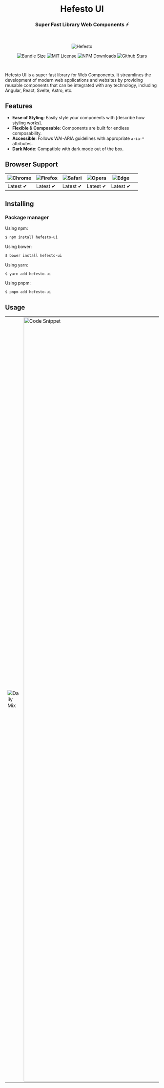 <h1 align="center">Hefesto UI</h1>
<h3 align="center">Super Fast Library Web Components ⚡️</h3>
<br />

<p align="center">
  <img alt="Hefesto" src="https://github.com/MarioTavarezMaxill/hefesto-ui/assets/121114433/9da9fcac-efe2-422b-9a2a-ef61b8a4bb45"/>
</p>


<p align="center">
  <img alt="Bundle Size" src="https://badgen.net/bundlephobia/minzip/hefesto-ui@1.0.5"/>
  <a href="https://github.com/MarioTavarezMaxill/hefesto-ui/blob/main/LICENSE">
    <img alt="MIT License" src="https://img.shields.io/github/license/MarioTavarezMaxill/hefesto-ui"/>
  </a>
  <img alt="NPM Downloads" src="https://img.shields.io/npm/dm/hefesto-ui.svg?style=flat"/>
  <img alt="Github Stars" src="https://badgen.net/github/stars/MarioTavarezMaxill/hefesto-ui" />
</p>

<br />

Hefesto UI is a super fast library for Web Components. It streamlines the development of modern web applications and websites by providing reusable components that can be integrated with any technology, including Angular, React, Svelte, Astro, etc.



## Features

- **Ease of Styling**: Easily style your components with [describe how styling works].
- **Flexible & Composable**: Components are built for endless composability.
- **Accessible**: Follows WAI-ARIA guidelines with appropriate `aria-*` attributes.
- **Dark Mode**: Compatible with dark mode out of the box.

## Browser Support

![Chrome](https://raw.githubusercontent.com/alrra/browser-logos/main/src/chrome/chrome_48x48.png) | ![Firefox](https://raw.githubusercontent.com/alrra/browser-logos/main/src/firefox/firefox_48x48.png) | ![Safari](https://raw.githubusercontent.com/alrra/browser-logos/main/src/safari/safari_48x48.png) | ![Opera](https://raw.githubusercontent.com/alrra/browser-logos/main/src/opera/opera_48x48.png) | ![Edge](https://raw.githubusercontent.com/alrra/browser-logos/main/src/edge/edge_48x48.png) | |
--- | --- | --- | --- | --- | --- |
Latest ✔ | Latest ✔ | Latest ✔ | Latest ✔ | Latest ✔ 



## Installing

### Package manager

Using npm:

```bash
$ npm install hefesto-ui
```

Using bower:

```bash
$ bower install hefesto-ui
```

Using yarn:

```bash
$ yarn add hefesto-ui
```

Using pnpm:

```bash
$ pnpm add hefesto-ui
```

## Usage
<div align="center">
  <table>
    <tr>
      <td><img alt="Daily Mix" src="https://github.com/MarioTavarezMaxill/hefesto-ui/assets/121114433/af3bdb57-e65b-4502-a150-2236b127336e"/></td>
      <td><img width="2500px" alt="Code Snippet" src="https://github.com/MarioTavarezMaxill/hefesto-ui/assets/121114433/2950ffd3-eb7c-436b-b7cf-607dbc6cfbd1"/></td>
    </tr>
  </table>
</div>
